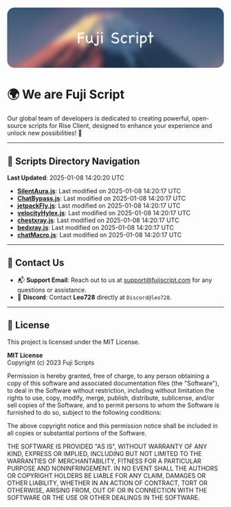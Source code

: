![Banner](.github/b.webp)

# 🌍 **We are Fuji Script**

Our global team of developers is dedicated to creating powerful, open-source scripts for Rise Client, designed to enhance your experience and unlock new possibilities! 🌟

---
<!-- SCRIPTS_NAVIGATION_START -->
## 📂 **Scripts Directory Navigation**

**Last Updated**: 2025-01-08 14:20:20 UTC

- **[SilentAura.js](scripts/SilentAura.js)**: Last modified on 2025-01-08 14:20:17 UTC
- **[ChatBypass.js](scripts/ChatBypass.js)**: Last modified on 2025-01-08 14:20:17 UTC
- **[jetpackFly.js](scripts/jetpackFly.js)**: Last modified on 2025-01-08 14:20:17 UTC
- **[velocityHylex.js](scripts/velocityHylex.js)**: Last modified on 2025-01-08 14:20:17 UTC
- **[chestxray.js](scripts/chestxray.js)**: Last modified on 2025-01-08 14:20:17 UTC
- **[bedxray.js](scripts/bedxray.js)**: Last modified on 2025-01-08 14:20:17 UTC
- **[chatMacro.js](scripts/chatMacro.js)**: Last modified on 2025-01-08 14:20:17 UTC

<!-- SCRIPTS_NAVIGATION_END -->

---

## 💬 **Contact Us**  
- 📬 **Support Email**: Reach out to us at [support@fujiscript.com](mailto:support@fujiscript.com) for any questions or assistance.  
- 💬 **Discord**: Contact **Leo728** directly at `Discord@leo728`.

---

## 📜 **License**

This project is licensed under the MIT License.  

**MIT License**  
Copyright (c) 2023 Fuji Scripts  

Permission is hereby granted, free of charge, to any person obtaining a copy of this software and associated documentation files (the "Software"), to deal in the Software without restriction, including without limitation the rights to use, copy, modify, merge, publish, distribute, sublicense, and/or sell copies of the Software, and to permit persons to whom the Software is furnished to do so, subject to the following conditions:  

The above copyright notice and this permission notice shall be included in all copies or substantial portions of the Software.  

THE SOFTWARE IS PROVIDED "AS IS", WITHOUT WARRANTY OF ANY KIND, EXPRESS OR IMPLIED, INCLUDING BUT NOT LIMITED TO THE WARRANTIES OF MERCHANTABILITY, FITNESS FOR A PARTICULAR PURPOSE AND NONINFRINGEMENT. IN NO EVENT SHALL THE AUTHORS OR COPYRIGHT HOLDERS BE LIABLE FOR ANY CLAIM, DAMAGES OR OTHER LIABILITY, WHETHER IN AN ACTION OF CONTRACT, TORT OR OTHERWISE, ARISING FROM, OUT OF OR IN CONNECTION WITH THE SOFTWARE OR THE USE OR OTHER DEALINGS IN THE SOFTWARE.  
